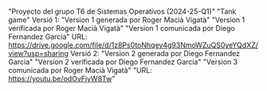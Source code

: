 "Proyecto del grupo T6 de Sistemas Operativos (2024-25-Q1)" 
"Tank game" 
Versió 1:
"Version 1 generada por Roger Macià Vigatà" 
"Version 1 verificada por Roger Macià Vigatà" 
"Version 1 comunicada por Diego Fernandez Garcia" URL: https://drive.google.com/file/d/1z8Ps0toNhqev4g93NmoWZuQS0yeYQdXZ/view?usp=sharing
Versió 2:
"Version 2 generada por Diego Fernandez Garcia" 
"Version 2 verificada por Diego Fernandez Garcia" 
"Version 3 comunicada por Roger Macià Vigatà"
"URL: https://youtu.be/odOvFjyW8Tw"